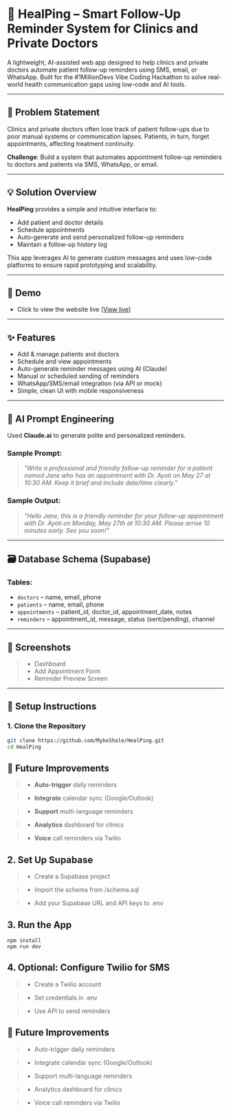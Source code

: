 # 🏥 HealPing – Smart Follow-Up Reminder System for Clinics and Private Doctors

A lightweight, AI-assisted web app designed to help clinics and private doctors automate patient follow-up reminders using SMS, email, or WhatsApp. Built for the #1MillionDevs Vibe Coding Hackathon to solve real-world health communication gaps using low-code and AI tools.

---

## 🧠 Problem Statement
Clinics and private doctors often lose track of patient follow-ups due to poor manual systems or communication lapses. Patients, in turn, forget appointments, affecting treatment continuity.

**Challenge**: Build a system that automates appointment follow-up reminders to doctors and patients via SMS, WhatsApp, or email.

---

## 💡 Solution Overview
**HealPing** provides a simple and intuitive interface to:
- Add patient and doctor details
- Schedule appointments
- Auto-generate and send personalized follow-up reminders
- Maintain a follow-up history log

This app leverages AI to generate custom messages and uses low-code platforms to ensure rapid prototyping and scalability.

---

## 🎥 Demo
- Click to view the website live [[View live](https://heal-ping.vercel.app/)]  

---

## ✨ Features
- Add & manage patients and doctors
- Schedule and view appointments
- Auto-generate reminder messages using AI (Claude)
- Manual or scheduled sending of reminders
- WhatsApp/SMS/email integration (via API or mock)
- Simple, clean UI with mobile responsiveness

---

## 🧠 AI Prompt Engineering
Used **Claude.ai** to generate polite and personalized reminders.

### Sample Prompt:
> _"Write a professional and friendly follow-up reminder for a patient named Jane who has an appointment with Dr. Ayoti on May 27 at 10:30 AM. Keep it brief and include date/time clearly."_

### Sample Output:
> _"Hello Jane, this is a friendly reminder for your follow-up appointment with Dr. Ayoti on Monday, May 27th at 10:30 AM. Please arrive 10 minutes early. See you soon!"_

---

## 🗃️ Database Schema (Supabase)
### Tables:
- `doctors` – name, email, phone
- `patients` – name, email, phone
- `appointments` – patient_id, doctor_id, appointment_date, notes
- `reminders` – appointment_id, message, status (sent/pending), channel

---

## 📸 Screenshots
 <!-- > *(Add 2–3 screenshots of the app interface here)*   -->
> - Dashboard  
> - Add Appointment Form  
> - Reminder Preview Screen

---

## 🚀 Setup Instructions

### 1. Clone the Repository
```bash
git clone https://github.com/MykeShale/HealPing.git
cd HealPing
```

## 🔭 Future Improvements
> - **Auto-trigger** daily reminders

> - **Integrate** calendar sync (Google/Outlook)

> - **Support** multi-language reminders

> - **Analytics** dashboard for clinics

> - **Voice** call reminders via Twilio

## 2. Set Up Supabase
> - Create a Supabase project

> - Import the schema from /schema.sql

> - Add your Supabase URL and API keys to .env

## 3. Run the App
```
npm install
npm run dev
```

## 4. Optional: Configure Twilio for SMS
> - Create a Twilio account

> - Set credentials in .env

> - Use API to send reminders

## 🔭 Future Improvements
> - Auto-trigger daily reminders

> - Integrate calendar sync (Google/Outlook)

> - Support multi-language reminders

> - Analytics dashboard for clinics

> - Voice call reminders via Twilio


